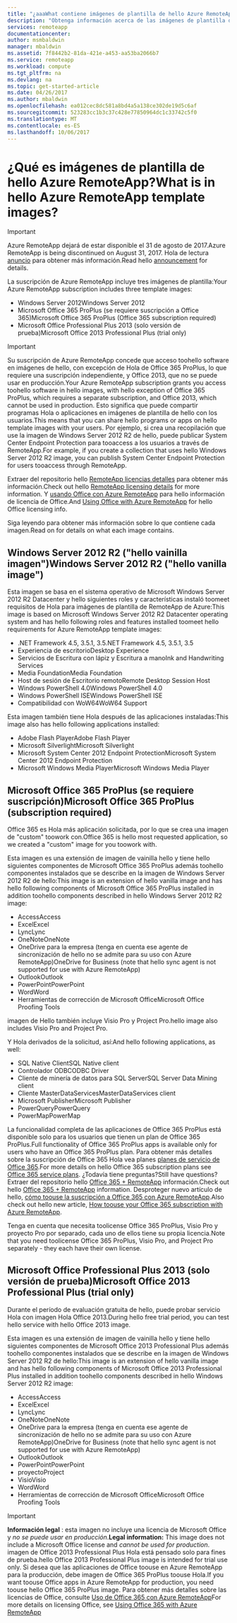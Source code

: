 ```yaml
---
title: "¿aaaWhat contiene imágenes de plantilla de hello Azure RemoteApp? | Microsoft Docs"
description: "Obtenga información acerca de las imágenes de plantilla de hello incluidas con Azure RemoteApp."
services: remoteapp
documentationcenter: 
author: msmbaldwin
manager: mbaldwin
ms.assetid: 7f8442b2-81da-421e-a453-aa53ba2066b7
ms.service: remoteapp
ms.workload: compute
ms.tgt_pltfrm: na
ms.devlang: na
ms.topic: get-started-article
ms.date: 04/26/2017
ms.author: mbaldwin
ms.openlocfilehash: ea012cec8dc581a8bd4a5a138ce302de19d5c6af
ms.sourcegitcommit: 523283cc1b3c37c428e77850964dc1c33742c5f0
ms.translationtype: MT
ms.contentlocale: es-ES
ms.lasthandoff: 10/06/2017
---
```

# <a name="what-is-in-hello-azure-remoteapp-template-images"></a><span data-ttu-id="e71ce-104">¿Qué es imágenes de plantilla de hello Azure RemoteApp?</span><span class="sxs-lookup"><span data-stu-id="e71ce-104">What is in hello Azure RemoteApp template images?</span></span>
> [!IMPORTANT]
> <span data-ttu-id="e71ce-105">Azure RemoteApp dejará de estar disponible el 31 de agosto de 2017.</span><span class="sxs-lookup"><span data-stu-id="e71ce-105">Azure RemoteApp is being discontinued on August 31, 2017.</span></span> <span data-ttu-id="e71ce-106">Hola de lectura [anuncio](https://go.microsoft.com/fwlink/?linkid=821148) para obtener más información.</span><span class="sxs-lookup"><span data-stu-id="e71ce-106">Read hello [announcement](https://go.microsoft.com/fwlink/?linkid=821148) for details.</span></span>
> 
> 

<span data-ttu-id="e71ce-107">La suscripción de Azure RemoteApp incluye tres imágenes de plantilla:</span><span class="sxs-lookup"><span data-stu-id="e71ce-107">Your Azure RemoteApp subscription includes three template images:</span></span>

* <span data-ttu-id="e71ce-108">Windows Server 2012</span><span class="sxs-lookup"><span data-stu-id="e71ce-108">Windows Server 2012</span></span>
* <span data-ttu-id="e71ce-109">Microsoft Office 365 ProPlus (se requiere suscripción a Office 365)</span><span class="sxs-lookup"><span data-stu-id="e71ce-109">Microsoft Office 365 ProPlus (Office 365 subscription required)</span></span>
* <span data-ttu-id="e71ce-110">Microsoft Office Professional Plus 2013 (solo versión de prueba)</span><span class="sxs-lookup"><span data-stu-id="e71ce-110">Microsoft Office 2013 Professional Plus (trial only)</span></span>

> [!IMPORTANT]
> <span data-ttu-id="e71ce-111">Su suscripción de Azure RemoteApp concede que acceso toohello software en imágenes de hello, con excepción de Hola de Office 365 ProPlus, lo que requiere una suscripción independiente, y Office 2013, que no se puede usar en producción.</span><span class="sxs-lookup"><span data-stu-id="e71ce-111">Your Azure RemoteApp subscription grants you access toohello software in hello images, with hello exception of Office 365 ProPlus, which requires a separate subscription, and Office 2013, which cannot be used in production.</span></span> <span data-ttu-id="e71ce-112">Esto significa que puede compartir programas Hola o aplicaciones en imágenes de plantilla de hello con los usuarios.</span><span class="sxs-lookup"><span data-stu-id="e71ce-112">This means that you can share hello programs or apps on hello template images with your users.</span></span> <span data-ttu-id="e71ce-113">Por ejemplo, si crea una recopilación que use la imagen de Windows Server 2012 R2 de hello, puede publicar System Center Endpoint Protection para tooaccess a los usuarios a través de RemoteApp.</span><span class="sxs-lookup"><span data-stu-id="e71ce-113">For example, if you create a collection that uses hello Windows Server 2012 R2 image, you can publish System Center Endpoint Protection for users tooaccess through RemoteApp.</span></span>
> 
> <span data-ttu-id="e71ce-114">Extraer del repositorio hello [RemoteApp licencias detalles](remoteapp-licensing.md) para obtener más información.</span><span class="sxs-lookup"><span data-stu-id="e71ce-114">Check out hello [RemoteApp licensing details](remoteapp-licensing.md) for more information.</span></span> <span data-ttu-id="e71ce-115">Y [usando Office con Azure RemoteApp](remoteapp-o365.md) para hello información de licencia de Office.</span><span class="sxs-lookup"><span data-stu-id="e71ce-115">And [Using Office with Azure RemoteApp](remoteapp-o365.md) for hello Office licensing info.</span></span>
> 
> 

<span data-ttu-id="e71ce-116">Siga leyendo para obtener más información sobre lo que contiene cada imagen.</span><span class="sxs-lookup"><span data-stu-id="e71ce-116">Read on for details on what each image contains.</span></span>

## <a name="windows-server-2012-r2--hello-vanilla-image"></a><span data-ttu-id="e71ce-117">Windows Server 2012 R2 ("hello vainilla imagen")</span><span class="sxs-lookup"><span data-stu-id="e71ce-117">Windows Server 2012 R2  ("hello vanilla image")</span></span>
<span data-ttu-id="e71ce-118">Esta imagen se basa en el sistema operativo de Microsoft Windows Server 2012 R2 Datacenter y hello siguientes roles y características instaló toomeet requisitos de Hola para imágenes de plantilla de RemoteApp de Azure:</span><span class="sxs-lookup"><span data-stu-id="e71ce-118">This image is based on Microsoft Windows Server 2012 R2 Datacenter operating system and has hello following roles and features installed toomeet hello requirements for Azure RemoteApp template images:</span></span>

* <span data-ttu-id="e71ce-119">.NET Framework 4.5, 3.5.1, 3.5</span><span class="sxs-lookup"><span data-stu-id="e71ce-119">.NET Framework 4.5, 3.5.1, 3.5</span></span>
* <span data-ttu-id="e71ce-120">Experiencia de escritorio</span><span class="sxs-lookup"><span data-stu-id="e71ce-120">Desktop Experience</span></span>
* <span data-ttu-id="e71ce-121">Servicios de Escritura con lápiz y Escritura a mano</span><span class="sxs-lookup"><span data-stu-id="e71ce-121">Ink and Handwriting Services</span></span>
* <span data-ttu-id="e71ce-122">Media Foundation</span><span class="sxs-lookup"><span data-stu-id="e71ce-122">Media Foundation</span></span>
* <span data-ttu-id="e71ce-123">Host de sesión de Escritorio remoto</span><span class="sxs-lookup"><span data-stu-id="e71ce-123">Remote Desktop Session Host</span></span>
* <span data-ttu-id="e71ce-124">Windows PowerShell 4.0</span><span class="sxs-lookup"><span data-stu-id="e71ce-124">Windows PowerShell 4.0</span></span>
* <span data-ttu-id="e71ce-125">Windows PowerShell ISE</span><span class="sxs-lookup"><span data-stu-id="e71ce-125">Windows PowerShell ISE</span></span>
* <span data-ttu-id="e71ce-126">Compatibilidad con WoW64</span><span class="sxs-lookup"><span data-stu-id="e71ce-126">WoW64 Support</span></span>

<span data-ttu-id="e71ce-127">Esta imagen también tiene Hola después de las aplicaciones instaladas:</span><span class="sxs-lookup"><span data-stu-id="e71ce-127">This image also has hello following applications installed:</span></span>

* <span data-ttu-id="e71ce-128">Adobe Flash Player</span><span class="sxs-lookup"><span data-stu-id="e71ce-128">Adobe Flash Player</span></span>
* <span data-ttu-id="e71ce-129">Microsoft Silverlight</span><span class="sxs-lookup"><span data-stu-id="e71ce-129">Microsoft Silverlight</span></span>
* <span data-ttu-id="e71ce-130">Microsoft System Center 2012 Endpoint Protection</span><span class="sxs-lookup"><span data-stu-id="e71ce-130">Microsoft System Center 2012 Endpoint Protection</span></span>
* <span data-ttu-id="e71ce-131">Microsoft Windows Media Player</span><span class="sxs-lookup"><span data-stu-id="e71ce-131">Microsoft Windows Media Player</span></span>

## <a name="microsoft-office-365-proplus-subscription-required"></a><span data-ttu-id="e71ce-132">Microsoft Office 365 ProPlus (se requiere suscripción)</span><span class="sxs-lookup"><span data-stu-id="e71ce-132">Microsoft Office 365 ProPlus (subscription required)</span></span>
<span data-ttu-id="e71ce-133">Office 365 es Hola más aplicación solicitada, por lo que se crea una imagen de "custom" toowork con.</span><span class="sxs-lookup"><span data-stu-id="e71ce-133">Office 365 is hello most requested application, so we created a "custom" image for you toowork with.</span></span>

<span data-ttu-id="e71ce-134">Esta imagen es una extensión de imagen de vainilla hello y tiene hello siguientes componentes de Microsoft Office 365 ProPlus además toohello componentes instalados que se describe en la imagen de Windows Server 2012 R2 de hello:</span><span class="sxs-lookup"><span data-stu-id="e71ce-134">This image is an extension of hello vanilla image and has hello following components of Microsoft Office 365 ProPlus installed in addition toohello components described in hello Windows Server 2012 R2 image:</span></span>

* <span data-ttu-id="e71ce-135">Access</span><span class="sxs-lookup"><span data-stu-id="e71ce-135">Access</span></span>
* <span data-ttu-id="e71ce-136">Excel</span><span class="sxs-lookup"><span data-stu-id="e71ce-136">Excel</span></span>
* <span data-ttu-id="e71ce-137">Lync</span><span class="sxs-lookup"><span data-stu-id="e71ce-137">Lync</span></span>
* <span data-ttu-id="e71ce-138">OneNote</span><span class="sxs-lookup"><span data-stu-id="e71ce-138">OneNote</span></span>
* <span data-ttu-id="e71ce-139">OneDrive para la empresa (tenga en cuenta ese agente de sincronización de hello no se admite para su uso con Azure RemoteApp)</span><span class="sxs-lookup"><span data-stu-id="e71ce-139">OneDrive for Business (note that hello sync agent is not supported for use with Azure RemoteApp)</span></span>
* <span data-ttu-id="e71ce-140">Outlook</span><span class="sxs-lookup"><span data-stu-id="e71ce-140">Outlook</span></span>
* <span data-ttu-id="e71ce-141">PowerPoint</span><span class="sxs-lookup"><span data-stu-id="e71ce-141">PowerPoint</span></span>
* <span data-ttu-id="e71ce-142">Word</span><span class="sxs-lookup"><span data-stu-id="e71ce-142">Word</span></span>
* <span data-ttu-id="e71ce-143">Herramientas de corrección de Microsoft Office</span><span class="sxs-lookup"><span data-stu-id="e71ce-143">Microsoft Office Proofing Tools</span></span>

<span data-ttu-id="e71ce-144">imagen de Hello también incluye Visio Pro y Project Pro.</span><span class="sxs-lookup"><span data-stu-id="e71ce-144">hello image also includes Visio Pro and Project Pro.</span></span>

<span data-ttu-id="e71ce-145">Y Hola derivados de la solicitud, así:</span><span class="sxs-lookup"><span data-stu-id="e71ce-145">And hello following applications, as well:</span></span>

* <span data-ttu-id="e71ce-146">SQL Native Client</span><span class="sxs-lookup"><span data-stu-id="e71ce-146">SQL Native client</span></span>
* <span data-ttu-id="e71ce-147">Controlador ODBC</span><span class="sxs-lookup"><span data-stu-id="e71ce-147">ODBC Driver</span></span>
* <span data-ttu-id="e71ce-148">Cliente de minería de datos para SQL Server</span><span class="sxs-lookup"><span data-stu-id="e71ce-148">SQL Server Data Mining client</span></span>
* <span data-ttu-id="e71ce-149">Cliente MasterDataServices</span><span class="sxs-lookup"><span data-stu-id="e71ce-149">MasterDataServices client</span></span>
* <span data-ttu-id="e71ce-150">Microsoft Publisher</span><span class="sxs-lookup"><span data-stu-id="e71ce-150">Microsoft Publisher</span></span>
* <span data-ttu-id="e71ce-151">PowerQuery</span><span class="sxs-lookup"><span data-stu-id="e71ce-151">PowerQuery</span></span>
* <span data-ttu-id="e71ce-152">PowerMap</span><span class="sxs-lookup"><span data-stu-id="e71ce-152">PowerMap</span></span>

<span data-ttu-id="e71ce-153">La funcionalidad completa de las aplicaciones de Office 365 ProPlus está disponible solo para los usuarios que tienen un plan de Office 365 ProPlus.</span><span class="sxs-lookup"><span data-stu-id="e71ce-153">Full functionality of Office 365 ProPlus apps is available only for users who have an Office 365 ProPlus plan.</span></span> <span data-ttu-id="e71ce-154">Para obtener más detalles sobre la suscripción de Office 365 Hola vea planes [planes de servicio de Office 365](http://technet.microsoft.com/library/office-365-plan-options.aspx).</span><span class="sxs-lookup"><span data-stu-id="e71ce-154">For more details on hello Office 365 subscription plans see [Office 365 service plans](http://technet.microsoft.com/library/office-365-plan-options.aspx).</span></span> <span data-ttu-id="e71ce-155">¿Todavía tiene preguntas?</span><span class="sxs-lookup"><span data-stu-id="e71ce-155">Still have questions?</span></span> <span data-ttu-id="e71ce-156">Extraer del repositorio hello [Office 365 + RemoteApp](remoteapp-o365.md) información.</span><span class="sxs-lookup"><span data-stu-id="e71ce-156">Check out hello [Office 365 + RemoteApp](remoteapp-o365.md) information.</span></span> <span data-ttu-id="e71ce-157">Desproteger nuevo artículo de hello, [cómo toouse la suscripción a Office 365 con Azure RemoteApp](remoteapp-officesubscription.md).</span><span class="sxs-lookup"><span data-stu-id="e71ce-157">Also check out hello new article, [How toouse your Office 365 subscription with Azure RemoteApp](remoteapp-officesubscription.md).</span></span>

<span data-ttu-id="e71ce-158">Tenga en cuenta que necesita toolicense Office 365 ProPlus, Visio Pro y proyecto Pro por separado, cada uno de ellos tiene su propia licencia.</span><span class="sxs-lookup"><span data-stu-id="e71ce-158">Note that you need toolicense Office 365 ProPlus, Visio Pro, and Project Pro separately - they each have their own license.</span></span>

## <a name="microsoft-office-2013-professional-plus-trial-only"></a><span data-ttu-id="e71ce-159">Microsoft Office Professional Plus 2013 (solo versión de prueba)</span><span class="sxs-lookup"><span data-stu-id="e71ce-159">Microsoft Office 2013 Professional Plus (trial only)</span></span>
<span data-ttu-id="e71ce-160">Durante el período de evaluación gratuita de hello, puede probar servicio Hola con imagen Hola Office 2013.</span><span class="sxs-lookup"><span data-stu-id="e71ce-160">During hello free trial period, you can test hello service with hello Office 2013 image.</span></span>

<span data-ttu-id="e71ce-161">Esta imagen es una extensión de imagen de vainilla hello y tiene hello siguientes componentes de Microsoft Office 2013 Professional Plus además toohello componentes instalados que se describe en la imagen de Windows Server 2012 R2 de hello:</span><span class="sxs-lookup"><span data-stu-id="e71ce-161">This image is an extension of hello vanilla image and has hello following components of Microsoft Office 2013 Professional Plus installed in addition toohello components described in hello Windows Server 2012 R2 image:</span></span>

* <span data-ttu-id="e71ce-162">Access</span><span class="sxs-lookup"><span data-stu-id="e71ce-162">Access</span></span>
* <span data-ttu-id="e71ce-163">Excel</span><span class="sxs-lookup"><span data-stu-id="e71ce-163">Excel</span></span>
* <span data-ttu-id="e71ce-164">Lync</span><span class="sxs-lookup"><span data-stu-id="e71ce-164">Lync</span></span>
* <span data-ttu-id="e71ce-165">OneNote</span><span class="sxs-lookup"><span data-stu-id="e71ce-165">OneNote</span></span>
* <span data-ttu-id="e71ce-166">OneDrive para la empresa (tenga en cuenta ese agente de sincronización de hello no se admite para su uso con Azure RemoteApp)</span><span class="sxs-lookup"><span data-stu-id="e71ce-166">OneDrive for Business (note that hello sync agent is not supported for use with Azure RemoteApp)</span></span>
* <span data-ttu-id="e71ce-167">Outlook</span><span class="sxs-lookup"><span data-stu-id="e71ce-167">Outlook</span></span>
* <span data-ttu-id="e71ce-168">PowerPoint</span><span class="sxs-lookup"><span data-stu-id="e71ce-168">PowerPoint</span></span>
* <span data-ttu-id="e71ce-169">proyecto</span><span class="sxs-lookup"><span data-stu-id="e71ce-169">Project</span></span>
* <span data-ttu-id="e71ce-170">Visio</span><span class="sxs-lookup"><span data-stu-id="e71ce-170">Visio</span></span>
* <span data-ttu-id="e71ce-171">Word</span><span class="sxs-lookup"><span data-stu-id="e71ce-171">Word</span></span>
* <span data-ttu-id="e71ce-172">Herramientas de corrección de Microsoft Office</span><span class="sxs-lookup"><span data-stu-id="e71ce-172">Microsoft Office Proofing Tools</span></span>

> [!IMPORTANT]
> <span data-ttu-id="e71ce-173">**Información legal** : esta imagen no incluye una licencia de Microsoft Office y *no se puede usar en producción*.</span><span class="sxs-lookup"><span data-stu-id="e71ce-173">**Legal information:** This image does not include a Microsoft Office license and *cannot be used for production*.</span></span> <span data-ttu-id="e71ce-174">imagen de Office 2013 Professional Plus Hola está pensado solo para fines de prueba.</span><span class="sxs-lookup"><span data-stu-id="e71ce-174">hello Office 2013 Professional Plus image is intended for trial use only.</span></span> <span data-ttu-id="e71ce-175">Si desea que las aplicaciones de Office toouse en Azure RemoteApp para la producción, debe imagen de Office 365 ProPlus toouse Hola.</span><span class="sxs-lookup"><span data-stu-id="e71ce-175">If you want toouse Office apps in Azure RemoteApp for production, you need toouse hello Office 365 ProPlus image.</span></span> <span data-ttu-id="e71ce-176">Para obtener más detalles sobre las licencias de Office, consulte [Uso de Office 365 con Azure RemoteApp](remoteapp-o365.md)</span><span class="sxs-lookup"><span data-stu-id="e71ce-176">For more details on licensing Office, see [Using Office 365 with Azure RemoteApp](remoteapp-o365.md)</span></span>
> 
> 

